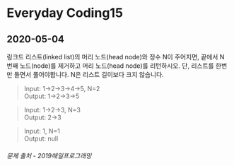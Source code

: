 Everyday Coding15
=================
2020-05-04
----------

링크드 리스트(linked list)의 머리 노드(head node)와 정수 N이 주어지면, 끝에서 N번째 노드(node)를 제거하고 머리 노드(head node)를 리턴하시오.
단, 리스트를 한번만 돌면서 풀어야합니다. N은 리스트 길이보다 크지 않습니다.

> Input: 1->2->3->4->5, N=2  
  Output: 1->2->3->5

> Input: 1->2->3, N=3  
  Output: 2->3

> Input: 1, N=1  
  Output: null

###### *문제 출처 - 2019매일프로그래밍*
